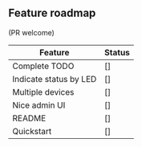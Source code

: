 ## Feature roadmap
(PR welcome)

| Feature                  | Status |
| ------------------       | -------|
| Complete TODO            | []     |
| Indicate status by LED   | []     |
| Multiple devices         | []     |
| Nice admin UI            | []     |
| README                   | []     |
| Quickstart               | []     |

